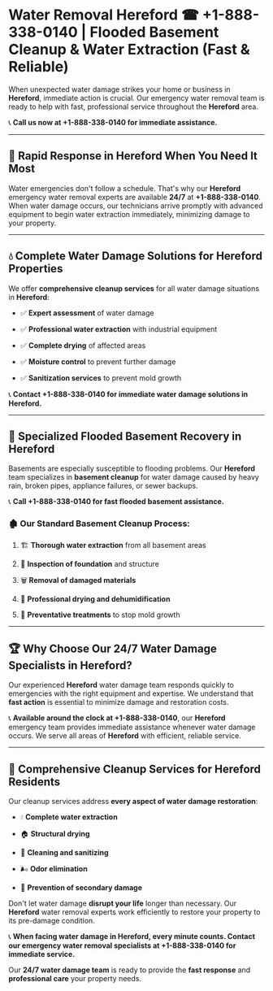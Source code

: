 # Water Removal Hereford ☎ +1-888-338-0140 | Flooded Basement Cleanup & Water Extraction (Fast & Reliable)

When unexpected water damage strikes your home or business in **Hereford**, immediate action is crucial. Our emergency water removal team is ready to help with fast, professional service throughout the **Hereford** area. 

📞 **Call us now at +1-888-338-0140 for immediate assistance.**
---
## 🚀 Rapid Response in Hereford When You Need It Most
Water emergencies don't follow a schedule. That's why our **Hereford** emergency water removal experts are available **24/7** at **+1-888-338-0140**. When water damage occurs, our technicians arrive promptly with advanced equipment to begin water extraction immediately, minimizing damage to your property.
---
## 💧 Complete Water Damage Solutions for Hereford Properties
We offer **comprehensive cleanup services** for all water damage situations in **Hereford**:
- ✅ **Expert assessment** of water damage  
- ✅ **Professional water extraction** with industrial equipment  
- ✅ **Complete drying** of affected areas  
- ✅ **Moisture control** to prevent further damage  
- ✅ **Sanitization services** to prevent mold growth  
📞 **Contact +1-888-338-0140 for immediate water damage solutions in Hereford.**
---
## 🌊 Specialized Flooded Basement Recovery in Hereford
Basements are especially susceptible to flooding problems. Our **Hereford** team specializes in **basement cleanup** for water damage caused by heavy rain, broken pipes, appliance failures, or sewer backups. 
📞 **Call +1-888-338-0140 for fast flooded basement assistance.**
### 🏚️ Our Standard Basement Cleanup Process:
1. 🏗️ **Thorough water extraction** from all basement areas  
2. 🔎 **Inspection of foundation** and structure  
3. 🗑️ **Removal of damaged materials**  
4. 💨 **Professional drying and dehumidification**  
5. 🚫 **Preventative treatments** to stop mold growth  
---
## 🏆 Why Choose Our 24/7 Water Damage Specialists in Hereford?
Our experienced **Hereford** water damage team responds quickly to emergencies with the right equipment and expertise. We understand that **fast action** is essential to minimize damage and restoration costs.
📞 **Available around the clock at +1-888-338-0140**, our **Hereford** emergency team provides immediate assistance whenever water damage occurs. We serve all areas of **Hereford** with efficient, reliable service.
---
## 🧹 Comprehensive Cleanup Services for Hereford Residents
Our cleanup services address **every aspect of water damage restoration**:
- 💧 **Complete water extraction**  
- 🏠 **Structural drying**  
- 🧼 **Cleaning and sanitizing**  
- 🌬️ **Odor elimination**  
- 🚫 **Prevention of secondary damage**  
Don't let water damage **disrupt your life** longer than necessary. Our **Hereford** water removal experts work efficiently to restore your property to its pre-damage condition.
📞 **When facing water damage in Hereford, every minute counts. Contact our emergency water removal specialists at +1-888-338-0140 for immediate service.**
Our **24/7 water damage team** is ready to provide the **fast response** and **professional care** your property needs.
